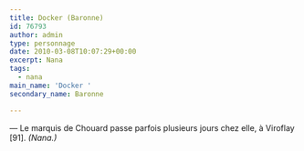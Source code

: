 ```yaml
---
title: Docker (Baronne)
id: 76793
author: admin
type: personnage
date: 2010-03-08T10:07:29+00:00
excerpt: Nana
tags:
  - nana
main_name: 'Docker '
secondary_name: Baronne

---
```

— Le marquis de Chouard passe parfois plusieurs jours chez elle, à Viroflay [91]. _(Nana.)_
